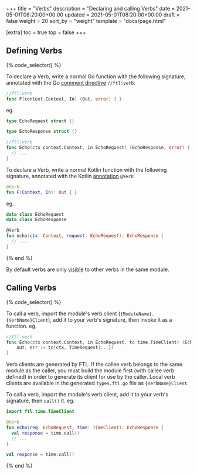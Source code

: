+++
title = "Verbs"
description = "Declaring and calling Verbs"
date = 2021-05-01T08:20:00+00:00
updated = 2021-05-01T08:20:00+00:00
draft = false
weight = 20
sort_by = "weight"
template = "docs/page.html"

[extra]
toc = true
top = false
+++

## Defining Verbs

{% code_selector() %}

<!-- go -->
To declare a Verb, write a normal Go function with the following signature, annotated with the Go [comment directive](https://tip.golang.org/doc/comment#syntax) `//ftl:verb`:

```go
//ftl:verb
func F(context.Context, In) (Out, error) { }
```

eg.

```go
type EchoRequest struct {}

type EchoResponse struct {}

//ftl:verb
func Echo(ctx context.Context, in EchoRequest) (EchoResponse, error) {
  // ...
}
```

<!-- kotlin -->
To declare a Verb, write a normal Kotlin function with the following signature, annotated with the Kotlin [annotation](https://kotlinlang.org/docs/annotations.html) `@Verb`:

```kotlin
@Verb
fun F(Context, In): Out { }
```

eg.

```kotlin
data class EchoRequest
data class EchoResponse

@Verb
fun echo(ctx: Context, request: EchoRequest): EchoResponse {
  // ...
}
```

{% end %}

By default verbs are only [visible](../visibility) to other verbs in the same module.

## Calling Verbs

{% code_selector() %}

<!-- go -->
To call a verb, import the module's verb client (`{ModuleName}.{VerbName}Client`), add it to your verb's signature, then invoke it as a function. eg.

```go
//ftl:verb
func Echo(ctx context.Context, in EchoRequest, tc time.TimeClient) (EchoResponse, error) {
	out, err := tc(ctx, TimeRequest{...})
}
```

Verb clients are generated by FTL. If the callee verb belongs to the same module as the caller, you must build the 
module first (with callee verb defined) in order to generate its client for use by the caller. Local verb clients are 
available in the generated `types.ftl.go` file as `{VerbName}Client`.

<!-- kotlin -->
To call a verb, import the module's verb client, add it to your verb's signature, then `call()` it. eg.

```kotlin
import ftl.time.TimeClient

@Verb
fun echo(req: EchoRequest, time: TimeClient): EchoResponse {
  val response = time.call()
  // ...
}

val response = time.call()
```

{% end %}

